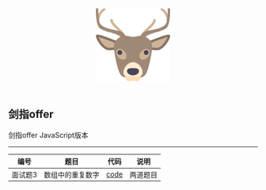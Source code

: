 <p align="center">
  <br>
  <img width="150" src="./LeetCode.png" alt="logo">
  <br>
  <br>
</p>

## 剑指offer
剑指offer JavaScript版本

---

| 编号 | 题目 | 代码 | 说明 |
|:---:|:---:|:---:|:---:|
| 面试题3 | 数组中的重复数字 | [code](https://github.com/zhenzhencai/leetcode/blob/master/jsOffer/003.js) | 两道题目 |


